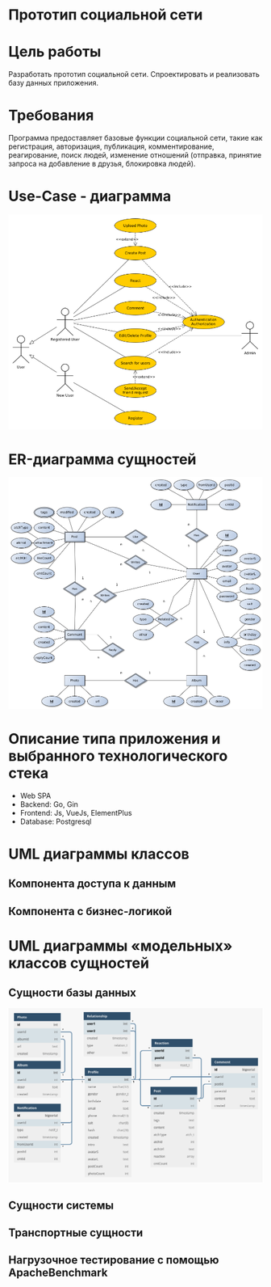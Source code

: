 # Прототип социальной сети

# Цель работы

Разработать прототип социальной сети. Спроектировать и реализовать базу данных приложения.

# Требования

Программа предоставляет базовые функции социальной сети, такие как регистрация, авторизация, публикация, комментирование, реагирование, поиск людей, изменение отношений (отправка, принятие запроса на добавление в друзья, блокировка людей).

# Use-Case - диаграмма

![use-case-diagram](doc/use_case.png 'Use-Case - диаграмма')

# ER-диаграмма сущностей

![er-diagram](doc/er.png 'ER-диаграмма сущностей')

# Описание типа приложения и выбранного технологического стека

- Web SPA
- Backend: Go, Gin
- Frontend: Js, VueJs, ElementPlus
- Database: Postgresql

# UML диаграммы классов

## Компонента доступа к данным

## Компонента с бизнес-логикой

# UML диаграммы «модельных» классов сущностей

## Сущности базы данных

![db](doc/db.png 'Сущности базы данных')

## Сущности системы

## Транспортные сущности

## Нагрузочное тестирование с помощью ApacheBenchmark
